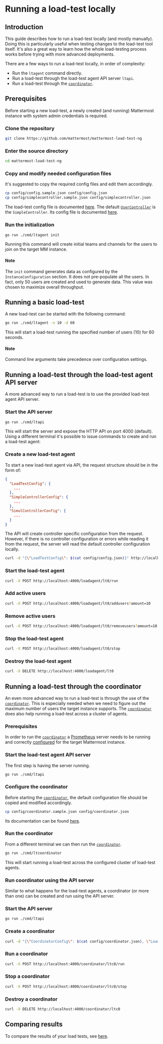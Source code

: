 # Running a load-test locally

## Introduction

This guide describes how to run a load-test locally (and mostly manually).
Doing this is particularly useful when testing changes to the load-test tool itself.
It's also a great way to learn how the whole load-testing process works before trying with more advanced deployments.

There are a few ways to run a load-test locally, in order of complexity:

- Run the `ltagent` command directly.
- Run a load-test through the load-test agent API server `ltapi`.
- Run a load-test through the [`coordinator`](coordinator.md).

## Prerequisites

Before starting a new load-test, a newly created (and running) Mattermost instance with system admin credentials is required.

### Clone the repository

```sh
git clone https://github.com/mattermost/mattermost-load-test-ng
```

### Enter the source directory

```sh
cd mattermost-load-test-ng
```

### Copy and modify needed configuration files

It's suggested to copy the required config files and edit them accordingly.

```sh
cp config/config.sample.json config/config.json
cp config/simplecontroller.sample.json config/simplecontroller.json
```

The load-test config file is documented [here](loadtest_config.md).
The default [`UserController`](controllers.md) is the `SimpleController`. Its config file is documented [here](simplecontroller_config.md).

### Run the initialization

```sh
go run ./cmd/ltagent init
```

Running this command will create initial teams and channels for the users to join on the target MM instance.

#### Note

The `init` command generates data as configured by the `InstanceConfiguration` section. It does not pre-populate all the users.
In fact, only 50 users are created and used to generate data. This value was chosen to maximize overall throughput.

## Running a basic load-test

A new load-test can be started with the following command:

```sh
go run ./cmd/ltagent -n 10 -d 60
```

This will start a load-test running the specified number of users (10) for 60 seconds.

#### Note

Command line arguments take precedence over configuration settings.

## Running a load-test through the load-test agent API server

A more advanced way to run a load-test is to use the provided load-test agent API server.

### Start the API server

```sh
go run ./cmd/ltapi
```

This will start the server and expose the HTTP API on port 4000 (default).
Using a different terminal it's possible to issue commands to create and run a load-test agent:

### Create a new load-test agent

To start a new load-test agent via API, the request structure should be in the form of:

```json
{
  "LoadTestConfig": {
    ...
  },
  "SimpleControllerConfig": {
    ...
  },
  "SimulControllerConfig": {
    ...
  }
}
```

The API will create controller specific configuration from the request. However, if there is no controller configuration or errors while reading it from the request, the server will read the default controller configuration locally.

```sh
curl -d "{\"LoadTestConfig\": $(cat config/config.json)}" http://localhost:4000/loadagent/create\?id\=lt0
```

### Start the load-test agent

```sh
curl -X POST http://localhost:4000/loadagent/lt0/run
```

### Add active users

```sh
curl -X POST http://localhost:4000/loadagent/lt0/addusers?amount=10
```

### Remove active users

```sh
curl -X POST http://localhost:4000/loadagent/lt0/removeusers?amount=10
```

### Stop the load-test agent

```sh
curl -X POST http://localhost:4000/loadagent/lt0/stop
```

### Destroy the load-test agent

```sh
curl -X DELETE http://localhost:4000/loadagent/lt0
```

## Running a load-test through the coordinator

An even more advanced way to run a load-test is through the use of the [`coordinator`](coordinator.md).
This is especially needed when we need to figure out the maximum number of users the target instance supports.
The [`coordinator`](coordinator.md) does also help running a load-test across a cluster of agents.

### Prerequisites

In order to run the [`coordinator`](coordinator.md) a [Prometheus](https://prometheus.io/docs/introduction/overview/) server needs to be running and
correctly [configured](https://docs.mattermost.com/deployment/metrics.html) for the target Mattermost instance.

### Start the load-test agent API server

The first step is having the server running.

```sh
go run ./cmd/ltapi
```

### Configure the coordinator

Before starting the [`coordinator`](coordinator.md), the default configuration file should be copied and modified accordingly.

```sh
cp config/coordinator.sample.json config/coordinator.json
```

Its documentation can be found [here](coordinator_config.md).

### Run the coordinator

From a different terminal we can then run the [`coordinator`](coordinator.md).

```sh
go run ./cmd/ltcoordinator
```

This will start running a load-test across the configured cluster of load-test agents.

### Run coordinator using the API server

Similar to what happens for the load-test agents, a coordinator (or more than
one) can be created and run using the API server.

### Start the API server

```sh
go run ./cmd/ltapi
```

### Create a coordinator

```sh
curl -d "{\"CoordinatorConfig\": $(cat config/coordinator.json), \"LoadTestConfig\": $(cat config/config.json)}" http://localhost:4000/coordinator/create\?id\=ltc0
```

### Run a coordinator

```sh
curl -X POST http://localhost:4000/coordinator/ltc0/run
```

### Stop a coordinator

```sh
curl -X POST http://localhost:4000/coordinator/ltc0/stop
```

### Destroy a coordinator

```sh
curl -X DELETE http://localhost:4000/coordinator/ltc0
```
## Comparing results

To compare the results of your load tests, see [here](compare.md).
